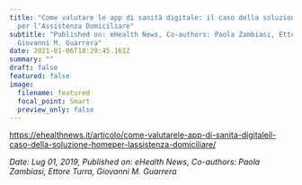 ```yaml
---
title: "Come valutare le app di sanità digitale: il caso della soluzione @home
  per l’Assistenza Domiciliare"
subtitle: "Published on: eHealth News, Co-authors: Paola Zambiasi, Ettore Turra,
  Giovanni M. Guarrera"
date: 2021-01-06T18:29:45.161Z
summary: ""
draft: false
featured: false
image:
  filename: featured
  focal_point: Smart
  preview_only: false
---
```

https://ehealthnews.it/articolo/come-valutarele-app-di-sanita-digitaleil-caso-della-soluzione-homeper-lassistenza-domiciliare/

*Date: Lug 01, 2019,* *Published on:* *eHealth News,* *Co-authors:* *Paola Zambiasi, Ettore Turra, Giovanni M. Guarrera*